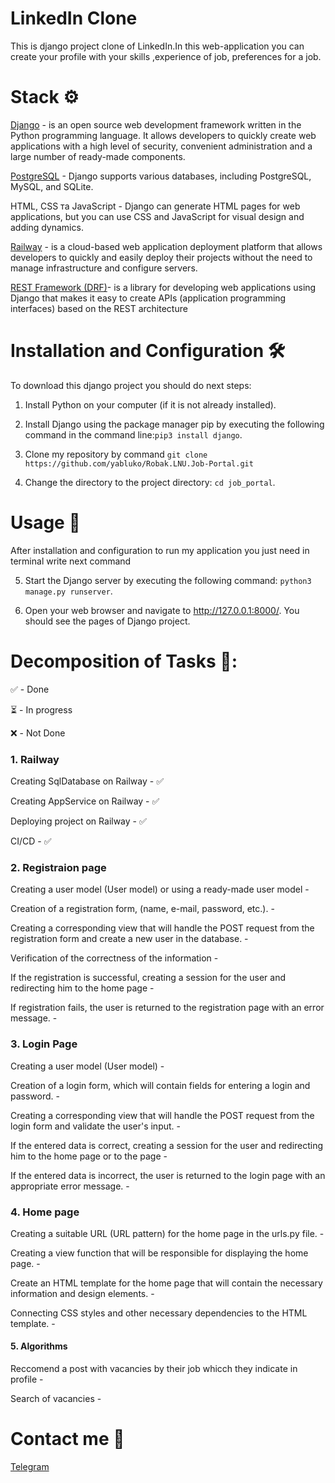 # LinkedIn Clone


This is django project clone of LinkedIn.In this web-application you can create your profile with your skills ,experience of job, preferences for a job.
# Stack ⚙️
[Django](https://www.djangoproject.com/) - is an open source web development framework written in the Python programming language. It allows developers to quickly create web applications with a high level of security, convenient administration and a large number of ready-made components.

[PostgreSQL](https://www.postgresql.org/) - Django supports various databases, including PostgreSQL, MySQL, and SQLite.

HTML, CSS та JavaScript - Django can generate HTML pages for web applications, but you can use CSS and JavaScript for visual design and adding dynamics.

[Railway](https://railway.app/) - is a cloud-based web application deployment platform that allows developers to quickly and easily deploy their projects without the need to manage infrastructure and configure servers.

[REST Framework (DRF)](https://www.django-rest-framework.org)- is a library for developing web applications using Django that makes it easy to create APIs (application programming interfaces) based on the REST architecture

# Installation and Configuration 🛠️

To download this django project you should do next steps:

1. Install Python on your computer (if it is not already installed).

2. Install Django using the package manager pip by executing the following command in the command line:```pip3 install django```.

3. Clone my repository by command ```git clone https://github.com/yabluko/Robak.LNU.Job-Portal.git```

4. Change the directory to the project directory: ```cd job_portal```.

# Usage 🚀

After installation and configuration to run my application you just need in terminal write next command

5. Start the Django server by executing the following command: ```python3 manage.py runserver```.

6. Open your web browser and navigate to http://127.0.0.1:8000/. You should see the pages of Django project.

# Decomposition of Tasks 📝:

✅ - Done

⏳ - In progress

❌ -  Not Done 

### 1. Railway

Creating SqlDatabase on Railway - ✅

Creating AppService on Railway - ✅

Deploying project on Railway - ✅

CI/CD - ✅


### 2. Registraion page 
Creating a user model (User model) or using a ready-made user model - 

Creation of a registration form, (name, e-mail, password, etc.). - 

Creating a corresponding view that will handle the POST request from the registration form and create a new user in the database. - 

Verification of the correctness of the information  - 

If the registration is successful, creating a session for the user and redirecting him to the home page  - 

If registration fails, the user is returned to the registration page with an error message. - 

 
### 3. Login Page

Creating a user model (User model)  - 

Creation of a login form, which will contain fields for entering a login and password. - 

Creating a corresponding view that will handle the POST request from the login form and validate the user's input. - 

If the entered data is correct, creating a session for the user and redirecting him to the home page or to the page - 

If the entered data is incorrect, the user is returned to the login page with an appropriate error message. - 
 
 
 ### 4. Home page
 
 Creating a suitable URL (URL pattern) for the home page in the urls.py file. - 
 
 Creating a view function that will be responsible for displaying the home page. - 
 
 Create an HTML template for the home page that will contain the necessary information and design elements. - 
 
 Connecting CSS styles and other necessary dependencies to the HTML template. - 
 
 #### 5. Algorithms
 
 Reccomend a post with vacancies by their job whicch they indicate in profile - 
 
 Search of vacancies - 
 
 # Contact me 📱
 
 [Telegram]([[https://t.me/zhushchonka]](https://web.telegram.org/z/))
 
 
 
 
 
 
 
 
 
 
 
 
 
 
 
 
 





